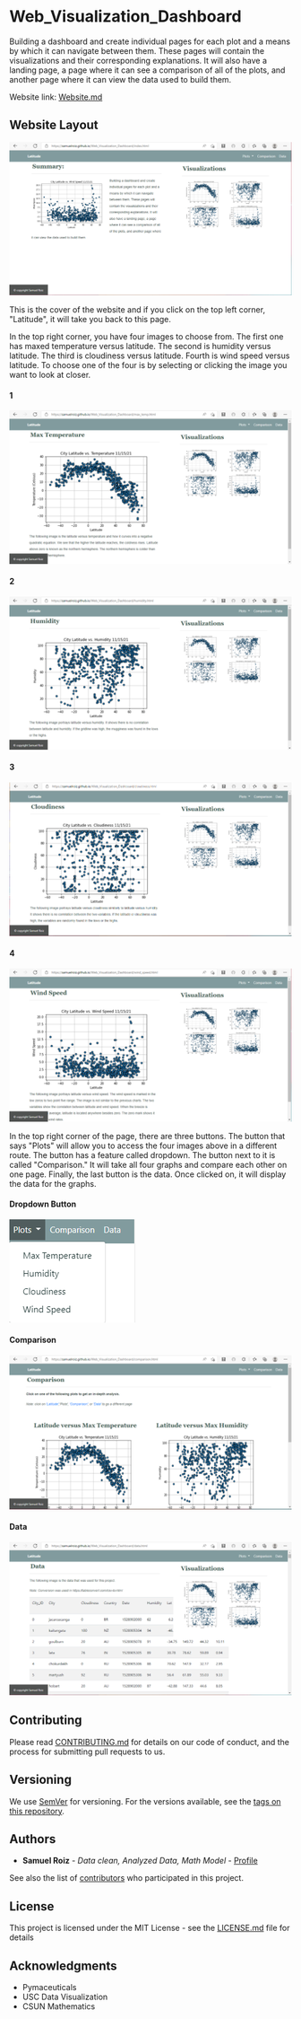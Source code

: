 # Web_Visualization_Dashboard
Building a dashboard and create individual pages for each plot and a means by which it can navigate between them. These pages will contain the visualizations and their corresponding explanations. It will also have a landing page, a page where it can see a comparison of all of the plots, and another page where it can view the data used to build them.

Website link: [Website.md](https://samuelroiz.github.io/Web_Visualization_Dashboard/) 

## Website Layout

![Website Cover and Index file](https://github.com/samuelroiz/Web_Visualization_Dashboard/blob/main/images/index_page.png) 

<p> This is the cover of the website and if you click on the top left corner, "Latitude", it will take you back to this page. </p>

<p> In the top right corner, you have four images to choose from. The first one has maxed temperature versus latitude. The second is humidity versus latitude. The third is cloudiness versus latitude. Fourth is wind speed versus latitude. To choose one of the four is by selecting or clicking the image you want to look at closer. </p>

#### 1
![Max Temperature](https://github.com/samuelroiz/Web_Visualization_Dashboard/blob/main/images/max_temp_page.png) 

#### 2
![Humidity](https://github.com/samuelroiz/Web_Visualization_Dashboard/blob/main/images/humidity_page.png) 

#### 3
![Cloudiness](https://github.com/samuelroiz/Web_Visualization_Dashboard/blob/main/images/cloudiness_page.png) 

#### 4
![Wind Speed](https://github.com/samuelroiz/Web_Visualization_Dashboard/blob/main/images/wind_speed_page.png) 

<p> In the top right corner of the page, there are three buttons. The button that says "Plots" will allow you to access the four images above in a different route. The button has a feature called dropdown. The button next to it is called "Comparison."  It will take all four graphs and compare each other on one page. Finally, the last button is the data. Once clicked on, it will display the data for the graphs. </p> 

#### Dropdown Button
![Plots](https://github.com/samuelroiz/Web_Visualization_Dashboard/blob/main/images/dropdown_button_layout.png) 

#### Comparison
![Comparison](https://github.com/samuelroiz/Web_Visualization_Dashboard/blob/main/images/comparison_page.png) 

#### Data 
![Data](https://github.com/samuelroiz/Web_Visualization_Dashboard/blob/main/images/data_page.png) 

## Contributing

Please read [CONTRIBUTING.md](https://gist.github.com/samuelroiz/1af49ec9eea365bc845ba04c5071a976) for details on our code of conduct, and the process for submitting pull requests to us.

## Versioning

We use [SemVer](http://semver.org/) for versioning. For the versions available, see the [tags on this repository](https://github.com/your/project/tags). 

## Authors

* **Samuel Roiz** - *Data clean, Analyzed Data, Math Model* - [Profile](https://github.com/samuelroiz)

See also the list of [contributors](https://github.com/samuelroiz) who participated in this project.

## License

This project is licensed under the MIT License - see the [LICENSE.md](https://gist.github.com/samuelroiz/1af49ec9eea365bc845ba04c5071a976) file for details

## Acknowledgments

* Pymaceuticals 
* USC Data Visualization
* CSUN Mathematics
